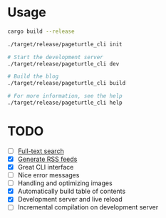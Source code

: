 # Usage

```sh
cargo build --release

./target/release/pageturtle_cli init

# Start the development server
./target/release/pageturtle_cli dev

# Build the blog
./target/release/pageturtle_cli build

# For more information, see the help
./target/release/pageturtle_cli help
```

# TODO
- [ ] [Full-text search](https://lunrjs.com/)
- [X] [Generate RSS feeds](https://validator.w3.org/feed/check.cgi)
- [X] Great CLI interface
- [ ] Nice error messages
- [ ] Handling and optimizing images
- [X] Automatically build table of contents
- [X] Development server and live reload
- [ ] Incremental compilation on development server
